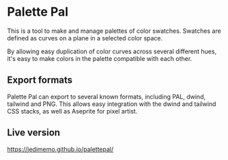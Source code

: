 # Palette Pal

This is a tool to make and manage palettes of color swatches.
Swatches are defined as curves on a plane in a selected color space.

By allowing easy duplication of color curves across several different hues, it's easy to make colors in the palette compatible with each other.

## Export formats

Palette Pal can export to several known formats, including PAL, dwind, tailwind and PNG.
This allows easy integration with the dwind and tailwind CSS stacks, as well as Aseprite for pixel artist.

## Live version

https://jedimemo.github.io/palettepal/
